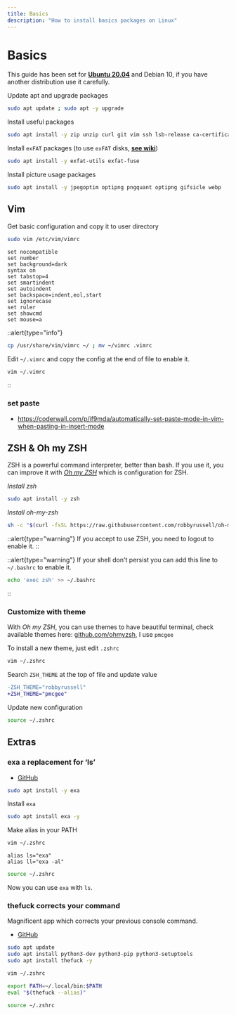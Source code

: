 ```yaml
---
title: Basics
description: "How to install basics packages on Linux"
---
```


# Basics

This guide has been set for [**Ubuntu 20.04**](https://ubuntu.com/#download) and Debian 10, if you have another distribution use it carefully.

Update apt and upgrade packages

```bash
sudo apt update ; sudo apt -y upgrade
```

Install useful packages

```bash
sudo apt install -y zip unzip curl git vim ssh lsb-release ca-certificates apt-transport-https software-properties-common
```

Install `exFAT` packages (to use `exFAT` disks, [**see wiki**](https://doc.ubuntu-fr.org/exfat))

```bash
sudo apt install -y exfat-utils exfat-fuse
```

Install picture usage packages

```bash
sudo apt install -y jpegoptim optipng pngquant optipng gifsicle webp
```

## Vim

Get basic configuration and copy it to user directory

```bash
sudo vim /etc/vim/vimrc
```

```vim [/etc/vim/vimrc]
set nocompatible
set number
set background=dark
syntax on
set tabstop=4
set smartindent
set autoindent
set backspace=indent,eol,start
set ignorecase
set ruler
set showcmd
set mouse=a
```

::alert{type="info"}

```bash
cp /usr/share/vim/vimrc ~/ ; mv ~/vimrc .vimrc
```

Edit `~/.vimrc` and copy the config at the end of file to enable it.

```bash
vim ~/.vimrc
```

::

### set paste

- <https://coderwall.com/p/if9mda/automatically-set-paste-mode-in-vim-when-pasting-in-insert-mode>

## ZSH & Oh my ZSH

ZSH is a powerful command interpreter, better than bash. If you use it, you can improve it with [_Oh my ZSH_](https://ohmyz.sh/) which is configuration for ZSH.

_Install zsh_

```bash
sudo apt install -y zsh
```

_Install oh-my-zsh_

```bash
sh -c "$(curl -fsSL https://raw.githubusercontent.com/robbyrussell/oh-my-zsh/master/tools/install.sh)"
```

::alert{type="warning"}
If you accept to use ZSH, you need to logout to enable it.
::

::alert{type="warning"}
If your shell don't persist you can add this line to `~/.bashrc` to enable it.

```bash
echo 'exec zsh' >> ~/.bashrc
```
::

### Customize with theme

With _Oh my ZSH_, you can use themes to have beautiful terminal, check available themes here: [github.com/ohmyzsh](https://github.com/ohmyzsh/ohmyzsh/wiki/Themes), I use `pmcgee`

To install a new theme, just edit `.zshrc`

```bash
vim ~/.zshrc
```

Search `ZSH_THEME` at the top of file and update value

```diff [~/.zshrc]
-ZSH_THEME="robbyrussell"
+ZSH_THEME="pmcgee"
```

Update new configuration

```bash
source ~/.zshrc
```

## Extras

### exa a replacement for ‘ls’

- [GitHub](https://github.com/ogham/exa)

```bash
sudo apt install -y exa
```

Install `exa`

```bash
sudo apt install exa -y
```

Make alias in your PATH

```bash
vim ~/.zshrc
```

```bash[~/.zshrc]
alias ls="exa"
alias ll="exa -al"
```

```bash
source ~/.zshrc
```

Now you can use `exa` with `ls`.

### thefuck corrects your command

Magnificent app which corrects your previous console command.

- [GitHub](https://github.com/nvbn/thefuck#installation)

```bash
sudo apt update
sudo apt install python3-dev python3-pip python3-setuptools
sudo apt install thefuck -y
```

```bash
vim ~/.zshrc
```

```bash [~/.zshrc]
export PATH=~/.local/bin:$PATH
eval "$(thefuck --alias)"
```

```bash
source ~/.zshrc
```
